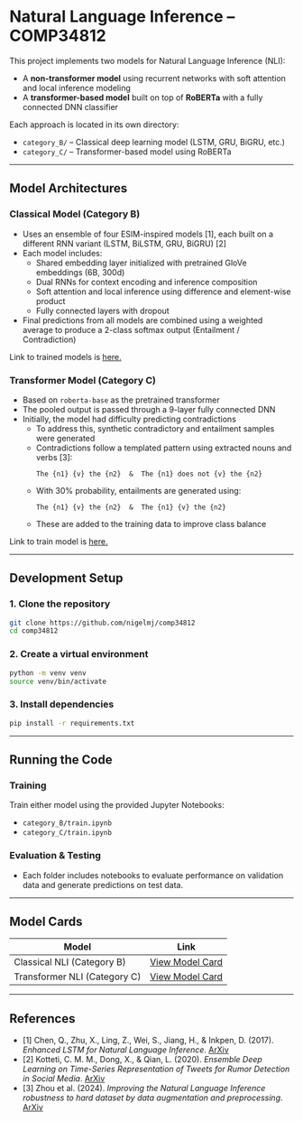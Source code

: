 # Natural Language Inference – COMP34812

This project implements two models for Natural Language Inference (NLI):  
- A **non-transformer model** using recurrent networks with soft attention and local inference modeling  
- A **transformer-based model** built on top of **RoBERTa** with a fully connected DNN classifier

Each approach is located in its own directory:
- `category_B/` – Classical deep learning model (LSTM, GRU, BiGRU, etc.)
- `category_C/` – Transformer-based model using RoBERTa

---

## Model Architectures

### Classical Model (Category B)
- Uses an ensemble of four ESIM-inspired models [1], each built on a different RNN variant (LSTM, BiLSTM, GRU, BiGRU) [2]
- Each model includes:
  - Shared embedding layer initialized with pretrained GloVe embeddings (6B, 300d)
  - Dual RNNs for context encoding and inference composition
  - Soft attention and local inference using difference and element-wise product
  - Fully connected layers with dropout
- Final predictions from all models are combined using a weighted average to produce a 2-class softmax output (Entailment / Contradiction)

Link to trained models is [here.](https://drive.google.com/drive/folders/19Wyu8TcIucB9VYpY0oqt6eyC2ArIwrxO?usp=share_link)

### Transformer Model (Category C)
- Based on `roberta-base` as the pretrained transformer
- The pooled output is passed through a 9-layer fully connected DNN
- Initially, the model had difficulty predicting contradictions
  - To address this, synthetic contradictory and entailment samples were generated
  - Contradictions follow a templated pattern using extracted nouns and verbs [3]:
    ```
    The {n1} {v} the {n2}  &  The {n1} does not {v} the {n2}
    ```
  - With 30% probability, entailments are generated using:
    ```
    The {n1} {v} the {n2}  &  The {n1} {v} the {n2}
    ```
  - These are added to the training data to improve class balance

Link to train model is [here.](https://drive.google.com/drive/folders/1iJV45NnKjS-Fgrub6SzAIQw8Y0_HVpHv?usp=share_link)

---

## Development Setup

### 1. Clone the repository
```bash
git clone https://github.com/nigelmj/comp34812
cd comp34812
```

### 2. Create a virtual environment
```bash
python -m venv venv
source venv/bin/activate
```

### 3. Install dependencies
```bash
pip install -r requirements.txt
```

---

## Running the Code

### Training
Train either model using the provided Jupyter Notebooks:
- `category_B/train.ipynb`  
- `category_C/train.ipynb`

### Evaluation & Testing
- Each folder includes notebooks to evaluate performance on validation data and generate predictions on test data.

---

## Model Cards

| Model | Link |
|-------|------|
| Classical NLI (Category B) | [View Model Card](nli-rnn-model-card.md) |
| Transformer NLI (Category C) | [View Model Card](nli-transformer-model-card.md) |

---

## References
- [1] Chen, Q., Zhu, X., Ling, Z., Wei, S., Jiang, H., & Inkpen, D. (2017). *Enhanced LSTM for Natural Language Inference*. [ArXiv](https://doi.org/10.48550/arXiv.1609.06038)
- [2] Kotteti, C. M. M., Dong, X., & Qian, L. (2020). *Ensemble Deep Learning on Time-Series Representation of Tweets for Rumor Detection in Social Media*. [ArXiv](https://doi.org/10.48550/arXiv.2004.12500)
- [3] Zhou et al. (2024). *Improving the Natural Language Inference robustness to hard dataset by data augmentation and preprocessing*. [ArXiv](https://arxiv.org/html/2412.07108v1#S3)  
